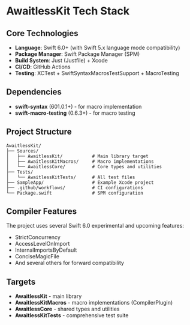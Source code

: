 # AwaitlessKit Tech Stack

## Core Technologies

- **Language**: Swift 6.0+ (with Swift 5.x language mode compatibility)
- **Package Manager**: Swift Package Manager (SPM)
- **Build System**: Just (Justfile) + Xcode
- **CI/CD**: GitHub Actions
- **Testing**: XCTest + SwiftSyntaxMacrosTestSupport + MacroTesting

## Dependencies

- **swift-syntax** (601.0.1+) - for macro implementation
- **swift-macro-testing** (0.6.3+) - for macro testing

## Project Structure

```
AwaitlessKit/
├── Sources/
│   ├── AwaitlessKit/           # Main library target
│   ├── AwaitlessKitMacros/     # Macro implementations
│   └── AwaitlessCore/          # Core types and utilities
├── Tests/
│   └── AwaitlessKitTests/      # All test files
├── SampleApp/                  # Example Xcode project
├── .github/workflows/          # CI configurations
└── Package.swift               # SPM configuration
```

## Compiler Features

The project uses several Swift 6.0 experimental and upcoming features:

- StrictConcurrency
- AccessLevelOnImport
- InternalImportsByDefault
- ConciseMagicFile
- And several others for forward compatibility

## Targets

- **AwaitlessKit** - main library
- **AwaitlessKitMacros** - macro implementations (CompilerPlugin)
- **AwaitlessCore** - shared types and utilities
- **AwaitlessKitTests** - comprehensive test suite
